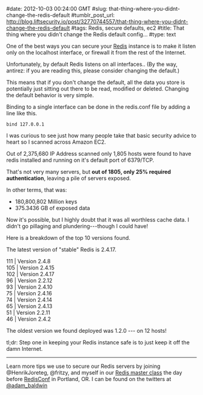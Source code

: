 #date: 2012-10-03 00:24:00 GMT
#slug: that-thing-where-you-didnt-change-the-redis-default
#tumblr_post_url: http://blog.liftsecurity.io/post/32770744557/that-thing-where-you-didnt-change-the-redis-default
#tags: Redis, secure defaults, ec2
#title: That thing where you didn't change the Redis default config...
#type: text

One of the best ways you can secure your [Redis][0] instance is to make it listen only on the localhost interface, or firewall it from the rest of the Internet.  

Unfortunately, by default Redis listens on all interfaces.. (By the way, antirez: if you are reading this, please consider changing the default.)

This means that if you don't change the default, all the data you store is potentially just sitting out there to be read, modified or deleted. Changing the default behavior is very simple.

  
Binding to a single interface can be done in the redis.conf file by adding a line like this.  
  

    bind 127.0.0.1

  
I was curious to see just how many people take that basic security advice to heart so I scanned across Amazon EC2\.  
  
Out of 2,375,680 IP Address scanned only 1,805 hosts were found to have redis installed and running on it's default port of 6379/TCP.   
  
That's not very many servers, but **out of 1805, only 25% required authentication**, leaving a pile of servers exposed.  
  
In other terms, that was:

* 180,800,802 Million keys
* 375.3436 GB of exposed data

  
Now it's possible, but I highly doubt that it was all worthless cache data. I didn't go pillaging and plundering---though I could have!  
  
Here is a breakdown of the top 10 versions found.  
  
The latest version of "stable" Redis is 2.4.17\.   
  
111 |   Version            2.4.8  
105 |   Version            2.4.15  
102 |   Version            2.4.17  
96 |   Version            2.2.12  
93 |   Version            2.4.10  
75 |   Version            2.4.16  
74 |   Version            2.4.14  
65 |   Version            2.4.13  
51 |   Version            2.2.11  
46 |   Version            2.4.2  
  
The oldest version we found deployed was 1.2.0 --- on 12 hosts!   
  
tl;dr: Step one in keeping your Redis instance safe is to just keep it off the damn Internet.  
  
----  
Learn more tips we use to secure our Redis servers by joining @HenrikJoreteg, @fritzy, and myself in our [Redis master class][1] the day before [RedisConf][2] in Portland, OR. I can be found on the twitters at [@adam\_baldwin][3]

[0]: http://redis.io
[1]: http://redisconf.com/training.html
[2]: http://redisconf.com/
[3]: https://twitter.com/adam_baldwin